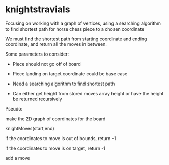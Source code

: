 # knightstravials
Focusing on working with a graph of vertices, using a searching algorithm to find shortest path for horse chess piece to a chosen coordinate

We must find the shortest path from starting coordinate and ending coordinate, and 
return all the moves in between. 

Some parameters to consider:
- Piece should not go off of board

- Piece landing on target coordinate could be base case

- Need a searching algorithm to find shortest path

- Can either get height from stored moves array height or
have the height be returned recursively

Pseudo:

make the 2D graph of coordinates for the board

knightMoves(start,end)

  if the coordinates to move is out of bounds, return -1

  if the coordinates to move is on target, return -1

  add a move

  
  

  

  

  
